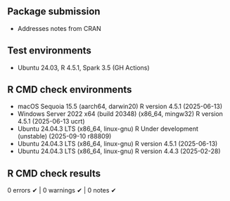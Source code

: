 ## Package submission

- Addresses notes from CRAN

## Test environments

- Ubuntu 24.03, R 4.5.1, Spark 3.5 (GH Actions)

## R CMD check environments

- macOS Sequoia 15.5 (aarch64, darwin20) R version 4.5.1 (2025-06-13)
- Windows Server 2022 x64 (build 20348) (x86_64, mingw32) R version 4.5.1 (2025-06-13 ucrt)
- Ubuntu 24.04.3 LTS (x86_64, linux-gnu) R Under development (unstable) (2025-09-10 r88809)
- Ubuntu 24.04.3 LTS (x86_64, linux-gnu) R version 4.5.1 (2025-06-13)
- Ubuntu 24.04.3 LTS (x86_64, linux-gnu) R version 4.4.3 (2025-02-28)

## R CMD check results

0 errors ✔ | 0 warnings ✔ | 0 notes ✔